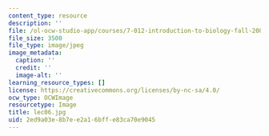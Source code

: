 ```yaml
---
content_type: resource
description: ''
file: /ol-ocw-studio-app/courses/7-012-introduction-to-biology-fall-2004/2ed9a03e8b7ee2a16bffe83ca70e9045_lec06.jpg
file_size: 3500
file_type: image/jpeg
image_metadata:
  caption: ''
  credit: ''
  image-alt: ''
learning_resource_types: []
license: https://creativecommons.org/licenses/by-nc-sa/4.0/
ocw_type: OCWImage
resourcetype: Image
title: lec06.jpg
uid: 2ed9a03e-8b7e-e2a1-6bff-e83ca70e9045
---
```

